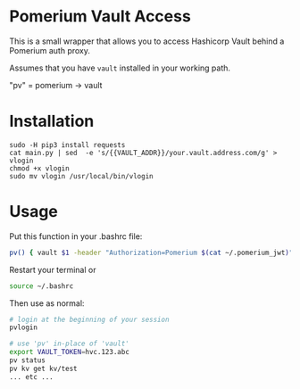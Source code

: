 # Pomerium Vault Access
This is a small wrapper that allows you to access Hashicorp Vault behind a Pomerium auth proxy.

Assumes that you have `vault` installed in your working path.

"pv" = pomerium -> vault

# Installation

```
sudo -H pip3 install requests
cat main.py | sed  -e 's/{{VAULT_ADDR}}/your.vault.address.com/g' > vlogin
chmod +x vlogin
sudo mv vlogin /usr/local/bin/vlogin
```

# Usage

Put this function in your .bashrc file:

```bash
pv() { vault $1 -header "Authorization=Pomerium $(cat ~/.pomerium_jwt)" $2 $3 $4; }
```

Restart your terminal or
```bash
source ~/.bashrc
```

Then use as normal:

```bash
# login at the beginning of your session
pvlogin

# use 'pv' in-place of 'vault'
export VAULT_TOKEN=hvc.123.abc
pv status
pv kv get kv/test
... etc ...
```
